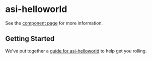 asi-helloworld
================

See the [component page](http://AlbertSanIza.github.io/asi-helloworld) for more information.

## Getting Started

We've put together a [guide for asi-helloworld](http://www.polymer-project.org/docs/start/reusableelements.html) to help get you rolling.

